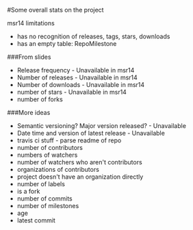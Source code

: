 #Some overall stats on the project

msr14 limitations
 - has no recognition of releases, tags, stars, downloads
 - has an empty table: RepoMilestone


###From slides
 - Release frequency - Unavailable in msr14
 - Number of releases - Unavailable in msr14
 - Number of downloads - Unavailable in msr14
 - number of stars - Unavailable in msr14
 - number of forks

###More ideas
 - Semantic versioning? Major version released? - Unavailable
 - Date time and version of latest release - Unavailable
 - travis ci stuff - parse readme of repo
 - number of contributors
 - numbers of watchers
 - number of watchers who aren't contributors
 - organizations of contributors
  - project doesn't have an organization directly
 - number of labels
 - is a fork
 - number of commits
 - number of milestones
 - age
 - latest commit
